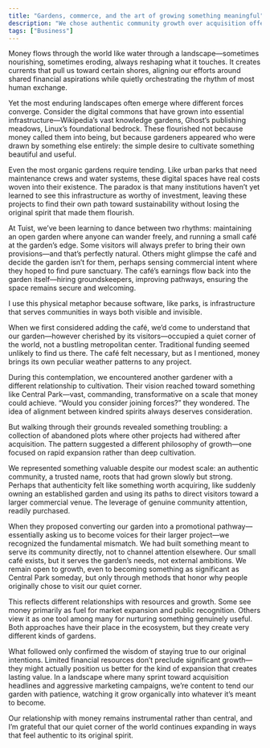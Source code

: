 ```yaml
---
title: "Gardens, commerce, and the art of growing something meaningful"
description: "We chose authentic community growth over acquisition offers, prioritizing our garden’s original spirit and sustainable development over rapid expansion through external partnerships."
tags: ["Business"]
---
```


Money flows through the world like water through a landscape—sometimes nourishing, sometimes eroding, always reshaping what it touches. It creates currents that pull us toward certain shores, aligning our efforts around shared financial aspirations while quietly orchestrating the rhythm of most human exchange.

Yet the most enduring landscapes often emerge where different forces converge. Consider the digital commons that have grown into essential infrastructure—Wikipedia’s vast knowledge gardens, Ghost’s publishing meadows, Linux’s foundational bedrock. These flourished not because money called them into being, but because gardeners appeared who were drawn by something else entirely: the simple desire to cultivate something beautiful and useful.

Even the most organic gardens require tending. Like urban parks that need maintenance crews and water systems, these digital spaces have real costs woven into their existence. The paradox is that many institutions haven’t yet learned to see this infrastructure as worthy of investment, leaving these projects to find their own path toward sustainability without losing the original spirit that made them flourish.

At Tuist, we’ve been learning to dance between two rhythms: maintaining an open garden where anyone can wander freely, and running a small café at the garden’s edge. Some visitors will always prefer to bring their own provisions—and that’s perfectly natural. Others might glimpse the café and decide the garden isn’t for them, perhaps sensing commercial intent where they hoped to find pure sanctuary. The café’s earnings flow back into the garden itself—hiring groundskeepers, improving pathways, ensuring the space remains secure and welcoming.

I use this physical metaphor because software, like parks, is infrastructure that serves communities in ways both visible and invisible.

When we first considered adding the café, we’d come to understand that our garden—however cherished by its visitors—occupied a quiet corner of the world, not a bustling metropolitan center. Traditional funding seemed unlikely to find us there. The café felt necessary, but as I mentioned, money brings its own peculiar weather patterns to any project.

During this contemplation, we encountered another gardener with a different relationship to cultivation. Their vision reached toward something like Central Park—vast, commanding, transformative on a scale that money could achieve. “Would you consider joining forces?” they wondered. The idea of alignment between kindred spirits always deserves consideration.

But walking through their grounds revealed something troubling: a collection of abandoned plots where other projects had withered after acquisition. The pattern suggested a different philosophy of growth—one focused on rapid expansion rather than deep cultivation.

We represented something valuable despite our modest scale: an authentic community, a trusted name, roots that had grown slowly but strong. Perhaps that authenticity felt like something worth acquiring, like suddenly owning an established garden and using its paths to direct visitors toward a larger commercial venue. The leverage of genuine community attention, readily purchased.

When they proposed converting our garden into a promotional pathway—essentially asking us to become voices for their larger project—we recognized the fundamental mismatch. We had built something meant to serve its community directly, not to channel attention elsewhere. Our small café exists, but it serves the garden’s needs, not external ambitions. We remain open to growth, even to becoming something as significant as Central Park someday, but only through methods that honor why people originally chose to visit our quiet corner.

This reflects different relationships with resources and growth. Some see money primarily as fuel for market expansion and public recognition. Others view it as one tool among many for nurturing something genuinely useful. Both approaches have their place in the ecosystem, but they create very different kinds of gardens.

What followed only confirmed the wisdom of staying true to our original intentions. Limited financial resources don’t preclude significant growth—they might actually position us better for the kind of expansion that creates lasting value. In a landscape where many sprint toward acquisition headlines and aggressive marketing campaigns, we’re content to tend our garden with patience, watching it grow organically into whatever it’s meant to become.

Our relationship with money remains instrumental rather than central, and I’m grateful that our quiet corner of the world continues expanding in ways that feel authentic to its original spirit.